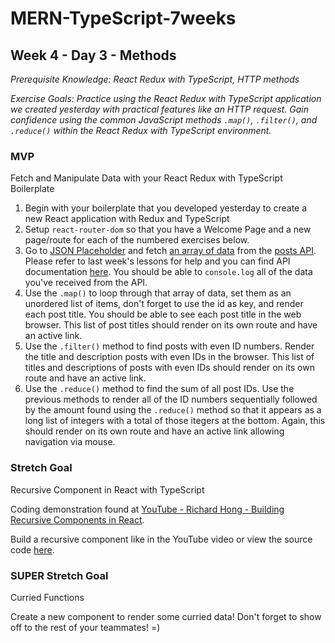# MERN-TypeScript-7weeks

## Week 4 - Day 3 - Methods

*Prerequisite Knowledge: React Redux with TypeScript, HTTP methods*

*Exercise Goals: Practice using the React Redux with TypeScript application we created yesterday with practical features like an HTTP request. Gain confidence using the common JavaScript methods `.map()`, `.filter()`, and `.reduce()` within the React Redux with TypeScript environment.*

### MVP
Fetch and Manipulate Data with your React Redux with TypeScript Boilerplate
1. Begin with your boilerplate that you developed yesterday to create a new React application with Redux and TypeScript
2. Setup `react-router-dom` so that you have a Welcome Page and a new page/route for each of the numbered exercises below.
3. Go to [JSON Placeholder](https://jsonplaceholder.typicode.com/) and fetch <ins>an array of data</ins> from the [posts API](https://jsonplaceholder.typicode.com/posts). Please refer to last week's lessons for help and you can find API documentation [here](https://jsonplaceholder.typicode.com/guide/). You should be able to `console.log` all of the data you've received from the API.
4. Use the `.map()` to loop through that array of data, set them as an unordered list of items, don't forget to use the id as key, and render each post title. You should be able to see each post title in the web browser. This list of post titles should render on its own route and have an active link. 
5. Use the `.filter()` method to find posts with even ID numbers. Render the title and description posts with even IDs in the browser. This list of titles and descriptions of posts with even IDs should render on its own route and have an active link.
6. Use the `.reduce()` method to find the sum of all post IDs. Use the previous methods to render all of the ID numbers sequentially followed by the amount found using the `.reduce()` method so that it appears as a long list of integers with a total of those itegers at the bottom. Again, this should render on its own route and have an active link allowing navigation via mouse.

### Stretch Goal
Recursive Component in React with TypeScript

Coding demonstration found at [YouTube - Richard Hong - Building Recursive Components in React](https://www.youtube.com/watch?v=a5aumoJWbKk).

Build a recursive component like in the YouTube video or view the source code [here](https://github.com/H-Richard/recursive-react).

### SUPER Stretch Goal
Curried Functions

Create a new component to render some curried data! Don't forget to show off to the rest of your teammates! =)